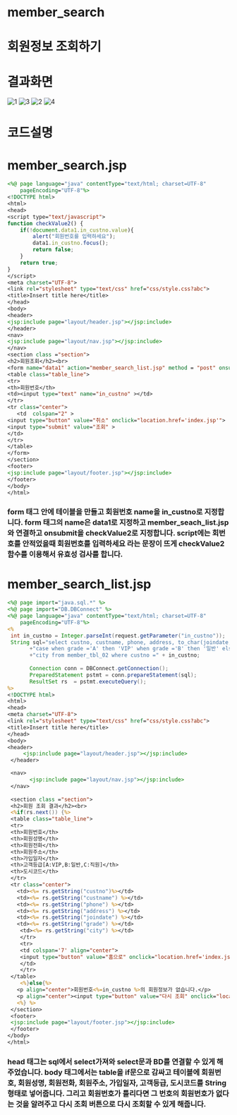 # member_search
# 회원정보 조회하기
# 결과화면
![1](https://user-images.githubusercontent.com/104752580/195018349-7a44f061-41e7-409e-a5b1-16141a9e3e41.JPG)
![3](https://user-images.githubusercontent.com/104752580/195018361-95dc444f-2ab5-43f7-9173-adc3d4d7dd0a.JPG)
![2](https://user-images.githubusercontent.com/104752580/195018368-6a5a0eaf-5f21-4165-bde3-1d57c7d3e74b.JPG)
![4](https://user-images.githubusercontent.com/104752580/195018379-6fc71f18-42e1-41cb-a463-42cc74fae6f4.JPG)
# 코드설명
# member_search.jsp
```jsp
<%@ page language="java" contentType="text/html; charset=UTF-8"
    pageEncoding="UTF-8"%>
<!DOCTYPE html>
<html>
<head>
<script type="text/javascript">
function checkValue2() {
	if(!document.data1.in_custno.value){
		alert("회원번호를 입력하세요");
		data1.in_custno.focus();
		return false;
	}
	return true;
}
</script>
<meta charset="UTF-8">
<link rel="stylesheet" type="text/css" href="css/style.css?abc">
<title>Insert title here</title>
</head>
<body>
<header>
<jsp:include page="layout/header.jsp"></jsp:include>
</header>
<nav>
<jsp:include page="layout/nav.jsp"></jsp:include>
</nav>
<section class ="section">
<h2>회원조회</h2><br> 
<form name="data1" action="member_search_list.jsp" method = "post" onsubmit="return checkValue2()">
<table class="table_line">
<tr>
<th>회원번호</th>
<td><input type="text" name="in_custno" ></td>
</tr>
<tr class="center">
   <td  colspan="2" >
<input type="button" value="취소" onclick="location.href='index.jsp'">
<input type="submit" value="조회" >
</td>
</tr>
</table>
</form>
</section>
<footer>
<jsp:include page="layout/footer.jsp"></jsp:include>
</footer>
</body>
</html>
```
### form 태그 안에 테이블을 만들고 회원번호 name을 in_custno로 지정합니다. form 태그의 name은 data1로 지정하고 member_seach_list.jsp와 연결하고 onsubmit을 checkValue2로 지정합니다. script에는 회번호를 안적었을때 회원번호를 입력하세요 라는 문장이 뜨게 checkValue2 함수를 이용해서 유효성 검사를 합니다.
# member_search_list.jsp
```jsp
<%@ page import="java.sql.*" %>
<%@ page import="DB.DBConnect" %>
<%@ page language="java" contentType="text/html; charset=UTF-8"
    pageEncoding="UTF-8"%>
<%
 int in_custno = Integer.parseInt(request.getParameter("in_custno"));
 String sql="select custno, custname, phone, address, to_char(joindate,'yyyy-mm-dd')joindate,"
       +"case when grade ='A' then 'VIP' when grade ='B' then '일반' else '직원'end grade,"
       +"city from member_tbl_02 where custno =" + in_custno;
       
       Connection conn = DBConnect.getConnection();
       PreparedStatement pstmt = conn.prepareStatement(sql);
       ResultSet rs  = pstmt.executeQuery();
%>   
<!DOCTYPE html>
<html>
<head>
<meta charset="UTF-8">
<link rel="stylesheet" type="text/css" href="css/style.css?abc">
<title>Insert title here</title>
</head>
<body>
<header>
     <jsp:include page="layout/header.jsp"></jsp:include>
 </header>

 <nav>
       <jsp:include page="layout/nav.jsp"></jsp:include>
 </nav>
 
 <section class ="section">
 <h2>회원 조회 결과</h2><br>
 <%if(rs.next()) {%>
 <table class="table_line">
 <tr>
 <th>회원번호</th>
 <th>회원성명</th>
 <th>회원전화</th>
 <th>회원주소</th>
 <th>가입일자</th>
 <th>고객등급[A:VIP,B:일반,C:직원]</th>
 <th>도시코드</th>
 </tr>
 <tr class="center">
   <td><%= rs.getString("custno")%></td>
   <td><%= rs.getString("custname") %></td>
   <td><%= rs.getString("phone") %></td>
   <td><%= rs.getString("address") %></td>
   <td><%= rs.getString("joindate") %></td>
   <td><%= rs.getString("grade") %></td>
    <td><%= rs.getString("city") %></td>      
    </tr>
    <tr>
    <td colspan='7' align="center"> 
    <input type="button" value="홈으로" onclick="location.href='index.jsp'">
    </td>
    </tr>
 </table>
    <%}else{%>
   <p align="center">회원번호<%=in_custno %>의 회원정보가 없습니다.</p>
   <p align="center"><input type="button" value="다시 조회" onclick="location.href='member_search.jsp'"></p>
   <%} %>
 </section>
 <footer>
 <jsp:include page="layout/footer.jsp"></jsp:include>
 </footer>
</body>
</html>
```
### head 태그는 sql에서 select가져와 select문과 BD를 연결할 수 있게 해주었습니다. body 태그에서는 table을 if문으로 감싸고 테이블에 회원번호, 회원성명, 회원전화, 회원주소, 가입일자, 고객등급, 도시코드를 String 형태로 넣어줍니다. 그리고 회원번호가 틀리다면 그 번호의 회원번호가 없다는 것을 알려주고 다시 조회 버튼으로 다시 조회할 수 있게 해줍니다.
